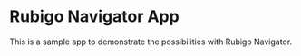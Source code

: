 # Rubigo Navigator App

This is a sample app to demonstrate the possibilities with Rubigo
Navigator.